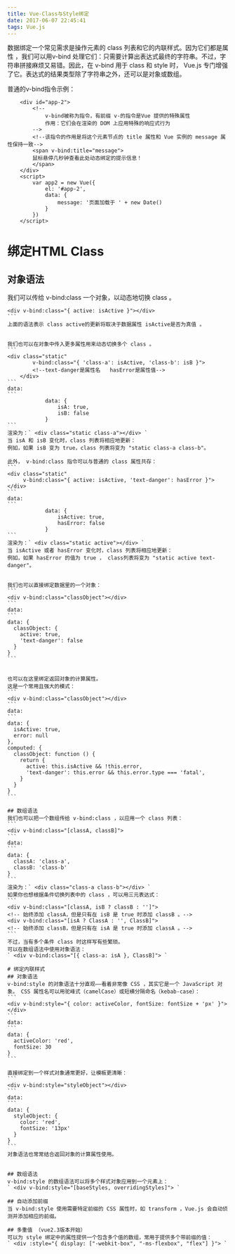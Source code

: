 ```yaml
---
title: Vue-Class与Style绑定
date: 2017-06-07 22:45:41
tags: Vue.js
---
```


数据绑定一个常见需求是操作元素的 class 列表和它的内联样式。因为它们都是属性 ，我们可以用v-bind 处理它们：只需要计算出表达式最终的字符串。不过，字符串拼接麻烦又易错。因此，在 v-bind 用于 class 和 style 时， Vue.js 专门增强了它。表达式的结果类型除了字符串之外，还可以是对象或数组。
<!-- more -->
普通的v-bind指令示例：
```
    <div id="app-2">
        <!--
            v-bind被称为指令，有前缀 v-的指令是Vue 提供的特殊属性
            作用：它们会在渲染的 DOM 上应用特殊的响应式行为    
        -->
        <!--该指令的作用是将这个元素节点的 title 属性和 Vue 实例的 message 属性保持一致-->
        <span v-bind:title="message">
        鼠标悬停几秒钟查看此处动态绑定的提示信息！
        </span>
    </div>
    <script>       
        var app2 = new Vue({
            el: '#app-2',
            data: {
                message: '页面加载于 ' + new Date()
            }
        })
    </script>
```


# 绑定HTML Class
## 对象语法
我们可以传给 v-bind:class 一个对象，以动态地切换 class 。
````
<div v-bind:class="{ active: isActive }"></div>
```
上面的语法表示 class active的更新将取决于数据属性 isActive是否为真值 。


我们也可以在对象中传入更多属性用来动态切换多个 class 。
```
<div class="static"
        v-bind:class="{ 'class-a': isActive, 'class-b': isB }">
        <!--text-danger是属性名   hasError是属性值-->
    </div>
```
data:
```
            data: {
                isA: true,
                isB: false
            }
```
渲染为：` <div class="static class-a"></div> `
当 isA 和 isB 变化时，class 列表将相应地更新：
例如，如果 isB 变为 true，class 列表将变为 "static class-a class-b"。

此外， v-bind:class 指令可以与普通的 class 属性共存：
```
<div class="static"
     v-bind:class="{ active: isActive, 'text-danger': hasError }">
</div>
```
data:
```
            data: {
                isActive: true,
                hasError: false
            }
```
渲染为：` <div class="static active"></div> `
当 isActive 或者 hasError 变化时，class 列表将相应地更新：
例如，如果 hasError 的值为 true ， class列表将变为 "static active text-danger"。


我们也可以直接绑定数据里的一个对象：
```
<div v-bind:class="classObject"></div>
```
data:
```
data: {
  classObject: {
    active: true,
    'text-danger': false
  }
}
```


也可以在这里绑定返回对象的计算属性。
这是一个常用且强大的模式：
```
<div v-bind:class="classObject"></div>
```
data:
```
data: {
  isActive: true,
  error: null
},
computed: {
  classObject: function () {
    return {
      active: this.isActive && !this.error,
      'text-danger': this.error && this.error.type === 'fatal',
    }
  }
}
```

## 数组语法
我们也可以把一个数组传给 v-bind:class ，以应用一个 class 列表：
```
<div v-bind:class="[classA, classB]">
```
data:
```
data: {
  classA: 'class-a',
  classB: 'class-b'
}
```
渲染为：` <div class="class-a class-b"></div> `
如果你也想根据条件切换列表中的 class ，可以用三元表达式：
``` 
<div v-bind:class="[classA, isB ? classB : '']"> 
<!-- 始终添加 classA，但是只有在 isB 是 true 时添加 classB 。-->
<div v-bind:class="[isA ? ClassA : '', ClassB]">
<!-- 始终添加 classB，但是只有在 isA 是 true 时添加 classA 。-->
```
不过，当有多个条件 class 时这样写有些繁琐。
可以在数组语法中使用对象语法：
` <div v-bind:class="[{ class-a: isA }, ClassB]"> `

# 绑定内联样式
## 对象语法
v-bind:style 的对象语法十分直观——看着非常像 CSS ，其实它是一个 JavaScript 对象。 CSS 属性名可以用驼峰式（camelCase）或短横分隔命名（kebab-case）：
```
<div v-bind:style="{ color: activeColor, fontSize: fontSize + 'px' }"></div>
```
data:
```
data: {
  activeColor: 'red',
  fontSize: 30
}
```

直接绑定到一个样式对象通常更好，让模板更清晰：
```
<div v-bind:style="styleObject"></div>
```
data:
```
data: {
  styleObject: {
    color: 'red',
    fontSize: '13px'
  }
}
```
对象语法也常常结合返回对象的计算属性使用。


## 数组语法
v-bind:style 的数组语法可以将多个样式对象应用到一个元素上：
` <div v-bind:style="[baseStyles, overridingStyles]"> `

## 自动添加前缀
当 v-bind:style 使用需要特定前缀的 CSS 属性时，如 transform ，Vue.js 会自动侦测并添加相应的前缀。

## 多重值 （vue2.3版本开始）
可以为 style 绑定中的属性提供一个包含多个值的数组，常用于提供多个带前缀的值：
` <div :style="{ display: ["-webkit-box", "-ms-flexbox", "flex"] }"> `

